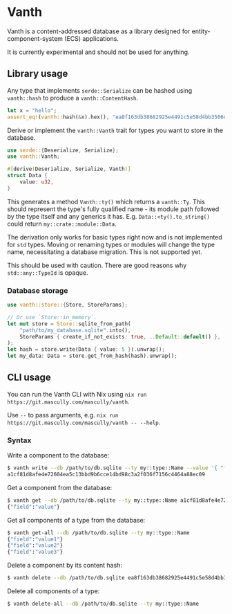 # Vanth

Vanth is a content-addressed database as a library designed for entity-component-system (ECS) applications.

It is currently experimental and should not be used for anything.

## Library usage

Any type that implements `serde::Serialize` can be hashed using `vanth::hash` to produce a `vanth::ContentHash`.

```rust
let x = "hello";
assert_eq!(vanth::hash(&x).hex(), "ea8f163db38682925e4491c5e58d4bb3506ef8c14eb78a86e908c5624a67200f");
```

Derive or implement the `vanth::Vanth` trait for types you want to store in the database.

```rust
use serde::{Deserialize, Serialize};
use vanth::Vanth;

#[derive(Deserialize, Serialize, Vanth)]
struct Data {
    value: u32,
}
```

This generates a method `Vanth::ty()` which returns a `vanth::Ty`. This should represent the type's fully qualified name - its module path followed by the type itself and any generics it has. E.g. `Data::<ty().to_string()` could return `my::crate::module::Data`.

The derivation only works for basic types right now and is not implemented for `std` types. Moving or renaming types or modules will change the type name, necessitating a database migration. This is not supported yet.

This should be used with caution. There are good reasons why `std::any::TypeId` is opaque.

### Database storage

```rust
use vanth::store::{Store, StoreParams};

// Or use `Store::in_memory`.
let mut store = Store::sqlite_from_path(
    "path/to/my_database.sqlite".into(),
    StoreParams { create_if_not_exists: true, ..Default::default() },
);
let hash = store.write(Data { value: 5 }).unwrap();
let my_data: Data = store.get_from_hash(hash).unwrap();
```

## CLI usage

You can run the Vanth CLI with Nix using `nix run https://git.mascully.com/mascully/vanth`.

Use `--` to pass arguments, e.g. `nix run https://git.mascully.com/mascully/vanth -- --help`.

### Syntax

Write a component to the database:

```bash
$ vanth write --db /path/to/db.sqlite --ty my::type::Name --value '{ "field": "value" }'
a1cf81d8afe4e72604ea5c13bbd9b6cce14bd98c3a2f036f7156c4464a88ec09
```

Get a component from the database:

```bash
$ vanth get --db /path/to/db.sqlite --ty my::type::Name a1cf81d8afe4e72604ea5c13bbd9b6cce14bd98c3a2f036f7156c4464a88ec09
{"field":"value"}
```

Get all components of a type from the database:

```bash
$ vanth get-all --db /path/to/db.sqlite --ty my::type::Name
{"field":"value1"}
{"field":"value2"}
{"field":"value3"}
```

Delete a component by its content hash:

```bash
$ vanth delete --db /path/to/db.sqlite ea8f163db38682925e4491c5e58d4bb3506ef8c14eb78a86e908c5624a67200f
```

Delete all components of a type:

```bash
$ vanth delete-all --db /path/to/db.sqlite --ty my::type::Name
```

